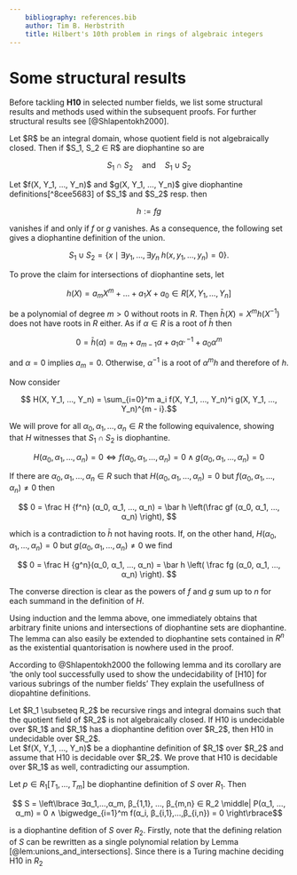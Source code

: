 ```yaml
---
    bibliography: references.bib
    author: Tim B. Herbstrith
    title: Hilbert's 10th problem in rings of algebraic integers
---
```


# Some structural results

Before tackling __H10__ in selected number fields, we list some structural results and methods used within the subsequent proofs.
For further structural results see [@Shlapentokh2000].

<div class="Lemma" id="lem:unionsandintersections">
Let $R$ be an integral domain, whose quotient field is not algebraically closed.
Then if $S_1, S_2 ∈ R$ are diophantine so are

$$ S_1 ∩ S_2 \quad \text{and} \quad S_1 ∪ S_2 $$
</div>

<div class="proof">
Let $f(X, Y_1, …, Y_n)$ and $g(X, Y_1, …, Y_n)$ give diophantine definitions[^8cee5683] of $S_1$ and $S_2$ resp. then

$$ h := fg $$

vanishes if and only if $f$ or $g$ vanishes. As a consequence, the following set gives a diophantine definition of the union.

$$ S_1 ∪ S_2 = \lbrace x \mid ∃ y_1, … , ∃ y_n \; h(x, y_1, … , y_n) = 0 \rbrace. $$

To prove the claim for intersections of diophantine sets, let

$$h(X) = a_m X^m + … + a_1 X + a_0 ∈ R[X, Y_1, …, Y_n]$$

be a polynomial of degree $m > 0$ without roots in $R$.
Then $\bar h(X) = X^m h(X^{-1})$ does not have roots in $R$ either.
As if $α ∈ R$ is a root of $\bar h$ then

$$ 0 = \bar h(α) = a_m + a_{m-1} α + a_1 α^{,-1} + a_0 α^m$$

and $α = 0$ implies $a_m = 0$.
Otherwise, $α^{-1}$ is a root of $α^m h$ and therefore of $h$.

Now consider

$$ H(X, Y_1, …, Y_n) = \sum_{i=0}^m a_i f(X, Y_1, …, Y_n)^i g(X, Y_1, …, Y_n)^{m - i}.$$

We will prove for all $α_0, α_1, …, α_n ∈ R$ the following equivalence, showing that $H$ witnesses that $S_1 ∩ S_2$ is diophantine.

$$ H(α_0, α_1, …, α_n) = 0 \Leftrightarrow f(α_0, α_1, …, α_n) = 0 ∧ g(α_0, α_1, …, α_n) = 0 $$


If there are $α_0, α_1, …, α_n ∈ R$ such that $H(α_0, α_1, …, α_n) = 0$ but $f(α_0, α_1, …, α_n) ≠ 0$ then

$$ 0 = \frac H {f^n} (α_0, α_1, …, α_n) = \bar h \left(\frac gf (α_0, α_1, …, α_n) \right), $$

which is a contradiction to $\bar h$ not having roots.
If, on the other hand, $H(α_0, α_1, …, α_n) = 0$ but $g(α_0, α_1, …, α_n) ≠ 0$ we find

$$ 0 = \frac H {g^n}(α_0, α_1, …, α_n) = \bar h \left( \frac fg (α_0, α_1, …, α_n) \right). $$

The converse direction is clear as the powers of $f$ and $g$ sum up to $n$ for each summand in the definition of $H$.
</div>

Using induction and the lemma above, one immediately obtains that arbitrary finite unions and intersections of diophantine sets are diophantine.
The lemma can also easily be extended to diophantine sets contained in $R^n$ as the existential quantorisation is nowhere used in the proof.

<!-- TODO: Write why this is polynomial is computable for recursive rings.
-->

According to @Shlapentokh2000 the following lemma and its corollary are ‘the only tool successfully used to show the undecidability of [H10] for various subrings of the number fields’
They explain the usefullness of diopahtine definitions.

<div class="Lemma">
  Let $R_1 \subseteq R_2$ be recursive rings and integral domains such that the quotient field of $R_2$ is not algebraically closed.
  If H10 is undecidable over $R_1$ and $R_1$ has a diophantine defition over $R_2$, then H10 in undecidable over $R_2$.
</div>
<div class="proof">
  Let $f(X, Y_1, …, Y_n)$ be a diophantine definition of $R_1$ over $R_2$ and assume that H10 is decidable over $R_2$.
  We prove that H10 is decidable over $R_1$ as well, contradicting our assumption.

  Let $p ∈ R_1[T_1, …, T_m]$ be diophantine definition of $S$ over $R_1$. Then

  $$ S = \left\lbrace ∃α_1,…,α_m, β_{1,1}, …, β_{m,n} ∈ R_2 \middle| P(α_1, …, α_m) = 0 ∧ \bigwedge_{i=1}^m f(α_i, β_{i,1},…,β_{i,n}) = 0 \right\rbrace$$

  is a diophantine defition of $S$ over $R_2$.
  Firstly, note that the defining relation of $S$ can be rewritten as a single polynomial relation by Lemma [@lem:unions_and_intersections].
  Since there is a Turing machine deciding H10 in $R_2$
</div>

[^8cee5683]: By inserting dummy indeterminates we may whish that both polynomials have the same number of indeterminates.
